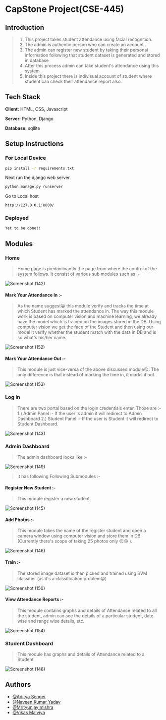 # CapStone Project(CSE-445)

## Introduction
> 1. This project takes student attendance using facial recognition. <br>
> 2. The admin is authentic person who can create an account . <br>
> 3. The admin can register new student by taking their personal information following that student dataset is generated and stored in database <br>
> 4. After this process admin can take student's attendance using this system <br>
> 5. Inside this project there is indivisual account of student where student can check their attendance report also.<br> 

## Tech Stack

**Client:** HTML, CSS, Javascript

**Server:** Python, Django

**Database:** sqllite


## Setup Instructions

### For Local Device

```bash
pip install -r requirements.txt
```

Next run the django web server.
```bash
python manage.py runserver
```

Go to Local host
```bash
http://127.0.0.1:8000/
```

### Deployed 
```bash
Yet to be done!!
```

## Modules

### Home
>  Home page is predominantly the page from where the control of the system follows. It consist of various sub modules such as :-

![Screenshot (142)](https://user-images.githubusercontent.com/62827632/169697714-9de9fd3d-85d0-4d6a-af3c-1600d552893f.png)
#### Mark Your Attendance In :-
> As the name suggest😀 this module verify and tracks the time at which Student has marked the attendance in. The way this module work is based on computer vision and machine learning, we already have the model which is trained on the images stored in the DB. Using computer vision we get the face of the Student and then using our model it verify whether the student match with the data in DB and is so what's his/her name.

![Screenshot (152)](https://user-images.githubusercontent.com/62827632/169698202-4d66dd0f-1289-4348-a855-08ed4314a038.png)


#### Mark Your Attendance Out :-
> This module is just vice-versa of the above discussed module😛. The only difference is that instead of marking the time in, it marks it out.

![Screenshot (153)](https://user-images.githubusercontent.com/62827632/169698210-03dae9db-23cb-4323-a51a-22bf98c9b1c4.png)

### Log In
> There are two portal based on the login credentials enter. Those are :- 
> 1.) Admin Panel :- If the user is admin it will redirect to Admin Dashboard
> 2.) Student Panel :- If the user is Student it will redirect to Student Dashboard.

![Screenshot (143)](https://user-images.githubusercontent.com/62827632/169697792-b5c023d8-56e7-4988-99e4-13d7da81be89.png)

### Admin Dashboard
> The admin dashboard looks like :- 

![Screenshot (149)](https://user-images.githubusercontent.com/62827632/169697820-1493a416-3405-4e4d-8e6f-7ca15d0e4730.png)

>  It has following Following Submodules :- 
#### Register New Student :- 
> This module register a new student.

![Screenshot (145)](https://user-images.githubusercontent.com/62827632/169697836-f30d40ae-5763-4f73-93a3-9247c2c36191.png)

#### Add Photos :- 
> This module takes the name of the register student and open a camera window using computer vision and store them in DB (Currently there's scope of taking 25 photos only 🙃🙃 ).

![Screenshot (146)](https://user-images.githubusercontent.com/62827632/169697854-74717908-305d-41fb-934e-c23f05ed6efb.png)

#### Train :- 
> The stored image dataset is then picked and trained using SVM classifier (as it's a classification problem😁) 

![Screenshot (150)](https://user-images.githubusercontent.com/62827632/169697875-6f583c05-63bf-4f88-8834-119d529cc8ba.png)

#### View Attendance Reports :-
> This module contains graphs and details of Attendance related to all the student, admin can see the details of a particular student, date wise and range wise details, etc.

![Screenshot (154)](https://user-images.githubusercontent.com/62827632/169698219-15799e1d-5ac6-4041-bc45-c42490fff9eb.png)

### Student Dashboard 
> This module has graphs and details of Attendance related to a Student  

![Screenshot (148)](https://user-images.githubusercontent.com/62827632/169697882-712578df-b5a8-44a7-8d5c-4ea85ad84093.png)

## Authors

- [@Aditya Senger](https://github.com/aditya4454)
- [@Naveen Kumar Yadav](https://github.com/montyydv)
- [@Mrityunjay mishra](https://github.com/Mrityu2802)
- [@Vikas Malviya](https://github.com/VikasMalviya2111)
